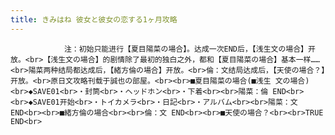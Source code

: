```yaml
---
title: きみはね 彼女と彼女の恋する1ヶ月攻略
---
```


                注：初始只能进行【夏目陽菜の場合】。达成一次END后，【浅生文の場合】开放。<br>【浅生文の場合】的剧情除了最初的独白之外，都和【夏目陽菜の場合】基本一样……<br>陽菜两种结局都达成后，【緒方倫の場合】开放。<br>倫：文结局达成后，【天使の場合？】开放。<br>原日文攻略刊载于誠也の部屋。<br><br>■夏目陽菜の場合(■浅生 文の場合)<br>◆SAVE01<br>・封筒<br>・ヘッドホン<br>・下着<br><br>陽菜：倫 END<br><br>◆SAVE01开始<br>・トイカメラ<br>・日記<br>・アルバム<br><br>陽菜：文 END<br><br>■緒方倫の場合<br><br>倫：文 END<br><br>■天使の場合？<br><br>TRUE END<br>
              
